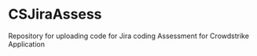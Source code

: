 # CSJiraAssess
Repository for uploading code for Jira coding Assessment for Crowdstrike Application
